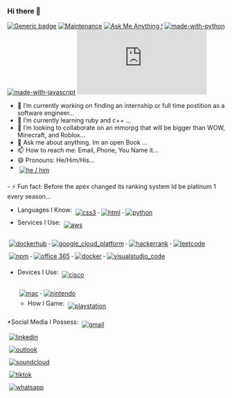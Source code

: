 ### Hi there 👋
[![Generic badge](https://img.shields.io/badge/<SUBJECT>-<STATUS>-<COLOR>.svg)](https://shields.io/)
[![Maintenance](https://img.shields.io/badge/Maintained%3F-yes-green.svg)](https://GitHub.com/Naereen/StrapDown.js/graphs/commit-activity)
[![Ask Me Anything !](https://img.shields.io/badge/Ask%20me-anything-1abc9c.svg)](https://GitHub.com/Naereen/ama)
[![made-with-python](https://img.shields.io/badge/Made%20with-Python-1f425f.svg)](https://www.python.org/)
[![made-with-javascript](https://img.shields.io/badge/Made%20with-JavaScript-1f425f.svg)](https://www.javascript.com)
[![GitHub stars](https://badgen.net/github/stars/Naereen/Strapdown.js)](https://GitHub.com/Naereen/StrapDown.js/stargazers/)

- 🔭 I’m currently working on finding an internship or full time postition as a software engineer...
- 🌱 I’m currently learning ruby and c++ ...
- 👯 I’m looking to collaborate on an mmorpg that will be bigger than WOW, Minecraft, and Roblox...
- 💬 Ask me about anything. Im an open Book ...
- 📫 How to reach me: Email, Phone, You Name it...
- 😄 Pronouns: He/Him/His...
-   <a href="#">
    <img src="svg/pronouns/hehim.svg" alt="he / him" style="vertical-align:top; margin:6px 4px">
  </a>  
- ⚡ Fun fact: Before the apex changed its ranking system Id be platinum 1 every season...

* Languages I Know:
  <a href="#">
    <img src="svg/dev/languages/css3.svg" alt="css3" style="vertical-align:top; margin:6px 4px">
  </a>
    <a href="#">
    <img src="svg/dev/languages/html.svg" alt="html" style="vertical-align:top; margin:6px 4px">
  </a>
    <a href="#">
    <img src="svg/dev/languages/python.svg" alt="python" style="vertical-align:top; margin:6px 4px">
  </a>
* Services I Use:
   <a href="#">
    <img src="svg/dev/services/aws.svg" alt="aws" style="vertical-align:top; margin:6px 4px">
  </a> 
 <a href="#">
    <img src="svg/dev/services/dockerhub.svg" alt="dockerhub" style="vertical-align:top; margin:6px 4px">
  </a>
    <a href="#">
    <img src="svg/dev/services/google_cloud_platform.svg" alt="google_cloud_platform" style="vertical-align:top; margin:6px 4px">
  </a>
    <a href="#">
    <img src="svg/dev/services/hackerrank.svg" alt="hackerrank" style="vertical-align:top; margin:6px 4px">
  </a>
    <a href="#">
    <img src="svg/dev/services/leetcode.svg" alt="leetcode" style="vertical-align:top; margin:6px 4px">
  </a> 

  <a href="#">
    <img src="svg/dev/services/npm.svg" alt="npm" style="vertical-align:top; margin:6px 4px">
  </a> 
    <a href="#">
    <img src="svg/dev/services/office_365.svg" alt="office 365" style="vertical-align:top; margin:6px 4px">
  </a> 
    <a href="#">
    <img src="svg/dev/tools/docker.svg" alt="docker" style="vertical-align:top; margin:6px 4px">
  </a> 
    <a href="#">
    <img src="svg/dev/tools/visualstudio_code.svg" alt="visualstudio_code" style="vertical-align:top; margin:6px 4px">
  </a> 

* Devices I Use:
  <a href="#">
    <img src="svg/devices/cisco.svg" alt="cisco" style="vertical-align:top; margin:6px 4px">
  </a>  

  <a href="#">
    <img src="svg/devices/mac.svg" alt="mac" style="vertical-align:top; margin:6px 4px">
  </a>  
    <a href="#">
    <img src="svg/devices/nintendo.svg" alt="nintendo" style="vertical-align:top; margin:6px 4px">
  </a>  

  * How I Game:
    <a href="#">
    <img src="svg/devices/playstation.svg" alt="playstation" style="vertical-align:top; margin:6px 4px">
  </a>

*Social Media I Possess: 
 <a href="#">
    <img src="svg/social/gmail.svg" alt="gmail" style="vertical-align:top; margin:6px 4px">
  </a>  
    <a href="#">
    <img src="svg/social/linkedin.svg" alt="linkedin" style="vertical-align:top; margin:6px 4px">
  </a>  
    <a href="#">
    <img src="svg/social/outlook.svg" alt="outlook" style="vertical-align:top; margin:6px 4px">
  </a>  
  <a href="#">
    <img src="svg/social/soundcloud.svg" alt="soundcloud" style="vertical-align:top; margin:6px 4px">
  </a>  
  <a href="#">
    <img src="svg/social/tiktok.svg" alt="tiktok" style="vertical-align:top; margin:6px 4px">
  </a>  
   <a href="#">
    <img src="svg/social/whatsapp.svg" alt="whatsapp" style="vertical-align:top; margin:6px 4px">
  </a>  
<!--
**rrod11/rrod11** is a ✨ _special_ ✨ repository because its `README.md` (this file) appears on your GitHub profile.

Here are some ideas to get you started:

-->
